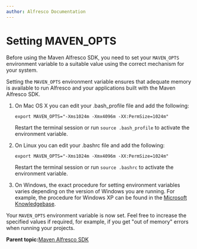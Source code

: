 ```yaml
---
author: Alfresco Documentation
---
```


# Setting MAVEN\_OPTS

Before using the Maven Alfresco SDK, you need to set your `MAVEN_OPTS` environment variable to a suitable value using the correct mechanism for your system.

Setting the `MAVEN_OPTS` environment variable ensures that adequate memory is available to run Alfresco and your applications built with the Maven Alfresco SDK.

1.  On Mac OS X you can edit your .bash\_profile file and add the following:

    ```
    export MAVEN_OPTS="-Xms1024m -Xmx4096m -XX:PermSize=1024m"
    ```

    Restart the terminal session or run `source .bash_profile` to activate the environment variable.

2.  On Linux you can edit your .bashrc file and add the following:

    ```
    export MAVEN_OPTS="-Xms1024m -Xmx4096m -XX:PermSize=1024m"
    ```

    Restart the terminal session or run `source .bashrc` to activate the environment variable.

3.  On Windows, the exact procedure for setting environment variables varies depending on the version of Windows you are running. For example, the procedure for Windows XP can be found in the [Microsoft Knowledgebase](http://support.microsoft.com/kb/310519).


Your `MAVEN_OPTS` environment variable is now set. Feel free to increase the specified values if required, for example, if you get "out of memory" errors when running your projects.

**Parent topic:**[Maven Alfresco SDK](../concepts/dev-extensions-maven-sdk-intro.md)

